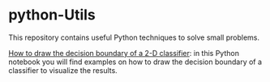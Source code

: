 # python-Utils
This repository contains useful Python techniques to solve small problems.

[How to draw the decision boundary of a 2-D classifier](https://github.com/michelucci/python-Utils/blob/master/Plotting%20the%20decision%20boundary.ipynb): in this Python notebook you will find 
examples on how to draw the decision boundary of a classifier to visualize the results.
